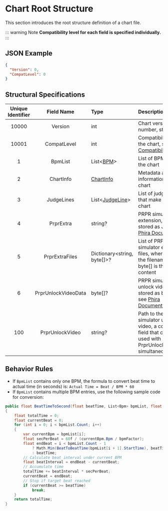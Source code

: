 # Chart Root Structure

This section introduces the root structure definition of a chart file.

::: warning Note
**Compatibility level for each field is specified individually.**
:::

## JSON Example

```json
{
  "Version": 0,
  "CompatLevel": 0
}
```

## Structural Specifications

| Unique Identifier |     Field Name      | Type                                              | Description                                                                                                                                                      | Compatibility Level | Default Value | Added Version |
|:-----------------:|:-------------------:|:--------------------------------------------------|:-----------------------------------------------------------------------------------------------------------------------------------------------------------------|:-------------------:|:-------------:|:-------------:|
|       10000       |       Version       | int                                               | Chart version number, starts from 1                                                                                                                              |          0          |       1       |       1       |
|       10001       |     CompatLevel     | int                                               | Compatibility level of the chart, see [Compatibility System](/markdown-examples.md#compatibility-level-system)                                                   |          0          |       0       |       1       |
|         1         |       BpmList       | List<[BPM](/en/chart_format/bpm.md)>              | List of BPMs used in the chart                                                                                                                                   |          0          |       -       |       1       |
|         2         |      ChartInfo      | [ChartInfo](/en/chart_format/chart_info.md)       | Metadata and basic information about the chart                                                                                                                   |          0          |       -       |       1       |
|         3         |     JudgeLines      | List<[JudgeLine](/en/chart_format/judge_line.md)> | List of judge lines that make up the chart                                                                                                                       |          0          |      []       |       1       |
|         4         |      PrprExtra      | string?                                           | PRPR simulator extension, internally stored as JSON, see [Phira Documentation](https://teamflos.github.io/phira-docs/chart-standard/extra/index.html)            |          4          |     null      |       1       |
|         5         |   PrprExtraFiles    | Dictionary\<string, byte[]\>?                     | List of PRPR simulator extension files, where string is the filename and byte[] is the file content                                                              |          4          |     null      |       1       |
|         6         | PrprUnlockVideoData | byte[]?                                           | PRPR simulator unlock video data, stored as binary data, see [Phira Documentation](https://teamflos.github.io/phira-docs/chart-standard/unlock_video/index.html) |          4          |     null      |       1       |
|        100        |   PrprUnlockVideo   | string?                                           | Path to the PRPR simulator unlock video, a compatible field that cannot be used with PrprUnlockVideoData simultaneously                                          |          4          |     null      |       1       |

## Behavior Rules

- If `BpmList` contains only one BPM, the formula to convert beat time to actual time (in seconds) is:
  `Actual Time = Beat / BPM * 60`
- If `BpmList` contains multiple BPM entries, use the following sample code for conversion:

```csharp
public float BeatTimeToSecond(float beatTime, List<Bpm> bpmList, float bpmFactor)
{
    float totalTime = 0;
    float currentBeat = 0;
    for (int i = 0; i < bpmList.Count; i++)
    {
        var currentBpm = bpmList[i];
        float secPerBeat = 60f / (currentBpm.Bpm / bpmFactor);
        float endBeat = i < bpmList.Count - 1
            ? Math.Min(BeatToBeatTime(bpmList[i + 1].StartTime), beatTime)
            : beatTime;
        // Calculate beat interval under current BPM
        float beatInterval = endBeat - currentBeat;
        // Accumulate time
        totalTime += beatInterval * secPerBeat;
        currentBeat = endBeat;
        // Stop if target beat reached
        if (currentBeat >= beatTime)
            break;
    }
    return totalTime;
}
```